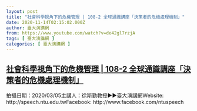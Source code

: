 ```yaml
---
layout: post
title: "社會科學視角下的危機管理 | 108-2 全球通識講座「決策者的危機處理機制」"
date: 2020-11-14T02:15:02.000Z
author: 臺大演講網
from: https://www.youtube.com/watch?v=de42gl7rzjA
tags: [ 臺大演講網 ]
categories: [ 臺大演講網 ]
---
```

<!--1605320102000-->
[社會科學視角下的危機管理 | 108-2 全球通識講座「決策者的危機處理機制」](https://www.youtube.com/watch?v=de42gl7rzjA)
------

<div>
拍攝日期：2020/03/05主講人：徐斯勤教授►►臺大演講網Website: http://speech.ntu.edu.twFacebook: http://www.facebook.com/ntuspeech
</div>
